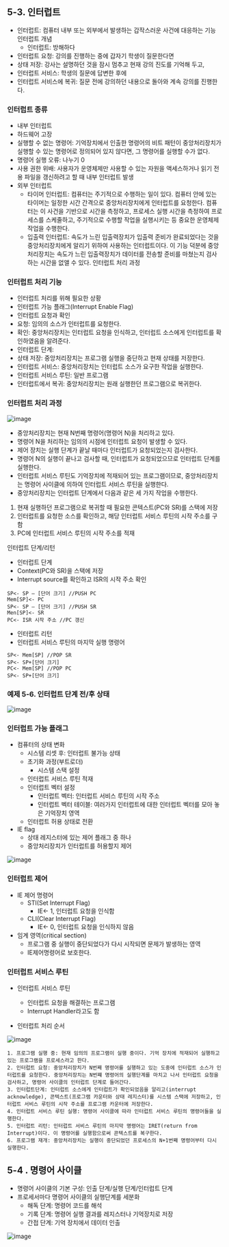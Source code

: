 ## 5-3. 인터럽트
*	인터럽트: 컴퓨터 내부 또는 외부에서 발생하는 갑작스러운 사건에 대응하는 기능
인터럽트 개념
	* 인터럽트: 방해하다
*	인터럽트 요청: 강의를 진행하는 중에 갑자기 학생이 질문한다면  
  * 상태 저장: 강사는 설명하던 것을 잠시 멈추고 현재 강의 진도를 기억해 두고, 
  * 인터럽트 서비스: 학생의 질문에 답변한 후에
  *	인터럽트 서비스에 복귀: 질문 전에 강의하던 내용으로 돌아와 계속 강의를 진행한다.

### 인터럽트 종류
*	내부 인터럽트
  *	하드웨어 고장
  * 실행할 수 없는 명령어: 기억장치에서 인출한 명령어의 비트 패턴이 중앙처리장치가 실행할 수 있는 명령어로 정의되어 있지 않다면, 그 명령어를 실행할 수가 없다.
  * 명령어 실행 오류: 나누기 0
  * 사용 권한 위배: 사용자가 운영체제만 사용할 수 있는 자원을 액세스하거나 읽기 전용 파일을 갱신하려고 할 때 내부 인터럽트 발생
* 외부 인터럽트
  * 타이머 인터럽트: 컴퓨터는 주기적으로 수행하는 일이 있다. 컴퓨터 안에 있는 타이머는 일정한 시간 간격으로 중앙처리장치에게 인터럽트를 요청한다. 컴퓨터는 이 사건을 기반으로 시간을 측정하고, 프로세스 실행 시간을 측정하여 프로세스를 스케줄하고, 주기적으로 수행할 작업을 실행시키는 등 중요한 운영체제 작업을 수행한다.
  * 입출력 인터럽트: 속도가 느린 입출력장치가 입출력 준비가 완료되었다는 것을 중앙처리장치에게 알리기 위하여 사용하는 인터럽트이다. 이 기능 덕분에 중앙처리장치는 속도가 느린 입출력장치가 데이터를 전송할 준비를 마쳤는지 검사하는 시간을 없앨 수 있다.
인터럽트 처리 과정
 
### 인터럽트 처리 기능
*	인터럽트 처리를 위해 필요한 상황
*	인터럽트 가능 플래그(Interrupt Enable Flag)
*	인터럽트 요청과 확인
  *	요청: 임의의 소스가 인터럽트를 요청한다.
  *	확인: 중앙처리장치는 인터럽트 요청을 인식하고, 인터럽트 소스에게 인터럽트를 확인하였음을 알려준다.
*	인터럽트 단계:
  *	상태 저장: 중앙처리장치는 프로그램 실행을 중단하고 현재 상태를 저장한다.
  *	인터럽트 서비스: 중앙처리장치는 인터럽트 소스가 요구한 작업을 실행한다.
*	인터럽트 서비스 루틴: 일반 프로그램
  *	인터럽트에서 복귀: 중앙처리장치는 원래 실행한던 프로그램으로 복귀한다.
 
### 인터럽트 처리 과정
![image](https://github.com/user-attachments/assets/a9052cdc-9523-4fb2-9f22-435ffec6f030)

*	중앙처리장치는 현재 N번째 명령어(명령어 N)을 처리하고 있다.
*	명령어 N을 처리하는 임의의 시점에 인터럽트 요청이 발생할 수 있다.
*	제어 장치는 실행 단계가 끝날 때마다 인터럽트가 요청되었는지 검사한다.
*	명령어 N의 실행이 끝나고 검사할 때, 인터럽트가 요청되었으므로 인터럽트 단계를 실행한다.
*	인터럽트 서비스 루틴도 기억장치에 적재되어 있는 프로그램이므로, 중앙처리장치는 명령어 사이클에 의하여 인터럽트 서비스 루틴을 실행한다.
*	중앙처리장치는 인터럽트 단계에서 다음과 같은 세 가지 작업을 수행한다.
  1.	현재 실행하던 프로그램으로 복귀할 때 필요한 콘텍스트(PC와 SR)를 스택에 저장
  2.	인터럽트를 요청한 소스를 확인하고, 해당 인터럽트 서비스 루틴의 시작 주소를 구함
  3.	PC에 인터럽트 서비스 루틴의 시작 주소를 적재

인터럽트 단계/리턴
*	인터럽트 단계
  *	Context(PC와 SR)을 스택에 저장
  *	Interrupt source를 확인하고 ISR의 시작 주소 확인
```
SP<- SP – [단어 크기] //PUSH PC
Mem[SP]<- PC 
SP<- SP – [단어 크기] //PUSH SR
Men[SP]<- SR
PC<- ISR 시작 주소 //PC 갱신
```
*	인터럽트 리턴
  *	인터럽트 서비스 루틴의 마지막 실행 명령어
```
SP<- Mem[SP] //POP SR
SP<- SP+[단어 크기]
PC<- Mem[SP] //POP PC
SP<- SP+[단어 크기]
```

### 예제 5-6. 인터럽트 단계 전/후 상태
![image](https://github.com/user-attachments/assets/f48b85c7-d3fb-456c-81b5-9a432319a116)

### 인터럽트 가능 플래그
* 컴퓨터의 상태 변화
	* 시스템 리셋 후: 인터럽트 불가능 상태
	* 초기화 과정(부트로더)
 		* 시스템 스택 설정
   * 인터럽트 서비스 루틴 적재
   * 인터럽트 벡터 설정
  		* 인터럽트 벡터: 인터럽트 서비스 루틴의 시작 주소
    	* 인터럽트 벡터 테이블: 여러가지 인터럽트에 대한 인터럽트 벡터를 모아 놓은 기억장치 영역
	* 인터럽트 허용 상태로 전환
* IE flag
	* 상태 레지스터에 있는 제어 플래그 중 하나
	* 중앙처리장치가 인터럽트를 허용할지 제어

![image](https://github.com/user-attachments/assets/4be9a2bb-84bc-4749-a39a-a24e43619d65)

### 인터럽트 제어
* IE 제어 명령어
	* STI(Set Interrupt Flag)
 		* IE<- 1, 인터럽트 요청을 인식함
  * CLI(Clear Interrupt Flag)
  	* IE<- 0, 인터럽트 요청을 인식하지 않음
* 임계 영역(critical section)
	* 프로그램 중 실행이 중단되었다가 다시 시작되면 문제가 발생하는 영역
 	* IE제어명령어로 보호한다.
 
### 인터럽트 서비스 루틴
* 인터럽트 서비스 루틴
	* 인터럽트 요청을 해결하는 프로그램
 	* Interrupt Handler라고도 함
 
* 인터럽트 처리 순서

![image](https://github.com/user-attachments/assets/6cb48ac2-2459-4b8a-bcfa-145863558261)

	1. 프로그램 실행 중: 현재 임의의 프로그램이 실행 중이다. 기억 장치에 적재되어 실행하고 있는 프로그램을 프로세스라고 한다.
 	2. 인터럽트 요청: 중앙처리장치가 N번째 명령어를 실행하고 있는 도중에 인터럽트 소스가 인터럽트를 요청한다. 중앙처리장치는 N번쨰 명령어의 실행단계를 마치고 나서 인터럽트 요청을 검사하고, 명령어 사이클의 인터럽트 단계로 들어간다.
	3. 인터럽트단계: 인터럽트 소스에게 인터럽트가 확인되었음을 알리고(interrupt acknowledge), 콘텍스트(프로그램 카운터와 상태 레지스터)를 시스템 스택에 저장하고, 인터럽트 서비스 루틴의 시작 주소를 프로그램 카운터에 저장한다.
 	4. 인터럽트 서비스 루틴 실행: 명령어 사이클에 따라 인터럽트 서비스 루틴의 명령어들을 실행한다.
	5. 인터럽트 리턴: 인터럽트 서비스 루틴의 마지막 명령어는 IRET(return from Interrupt)이다. 이 명령어를 실행함으로써 콘텍스트를 복구한다.
 	6. 프로그램 재개: 중앙처리장치는 실행이 중단되었던 프로세스의 N+1번째 명령어부터 다시 실행한다.

## 5-4 . 명령어 사이클
* 명령어 사이클의 기본 구성: 인출 단계/실행 단계/인터럽트 단계
* 프로세서마다 명령어 사이클의 실행단계를 세분화
	* 해독 단계: 명령어 코드를 해석
	* 기록 단계: 명령어 실행 결과를 레지스터나 기억장치로 저장
 	* 간접 단계: 기억 장치에서 데이터 인출
 
![image](https://github.com/user-attachments/assets/06c26a4a-68de-473a-9db3-c92c611b0619)
